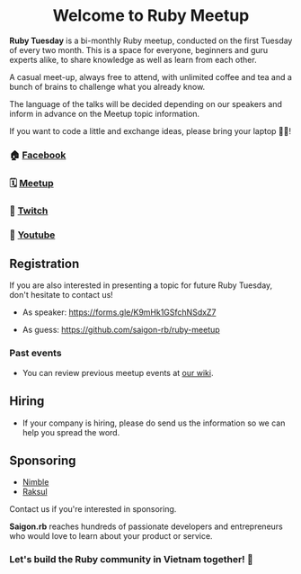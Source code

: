 <h1 align="center">Welcome to  Ruby Meetup</h1>

**Ruby Tuesday** is a bi-monthly Ruby meetup, conducted on the first Tuesday of every two month. This is a space for everyone, beginners and guru experts alike, to share knowledge as well as learn from each other. 

A casual meet-up, always free to attend, with unlimited coffee and tea and a bunch of brains to challenge what you already know.

The language of the talks will be decided depending on our speakers and inform in advance on the Meetup topic information.

If you want to code a little and exchange ideas, please bring your laptop 👨‍💻! 

### 🏠 [Facebook](https://facebook.com/saigon.rb)

### 🗓 [Meetup](https://www.meetup.com/saigon-rb)

### 🎥 [Twitch](https://www.twitch.tv/saigonrb)

### 📼 [Youtube](https://www.youtube.com/channel/UCffivOlRlyz7Be1j-PBdQdA)


## Registration

If you are also interested in presenting a topic for future Ruby Tuesday, don't hesitate to contact us!

- As speaker: https://forms.gle/K9mHk1GSfchNSdxZ7

- As guess: https://github.com/saigon-rb/ruby-meetup 

### Past events
- You can review previous meetup events at [our wiki](https://github.com/saigon-rb/ruby-meetup/wiki).

## Hiring
- If your company is hiring, please do send us the information so we can help you spread the word.

## Sponsoring
- [Nimble](http://nimblehq.co)
- [Raksul](https://raksul.com)

Contact us if you're interested in sponsoring. 

**Saigon.rb** reaches hundreds of passionate developers and entrepreneurs who would love to learn about your product or service.

### Let's build the Ruby community in Vietnam together! 🤝
